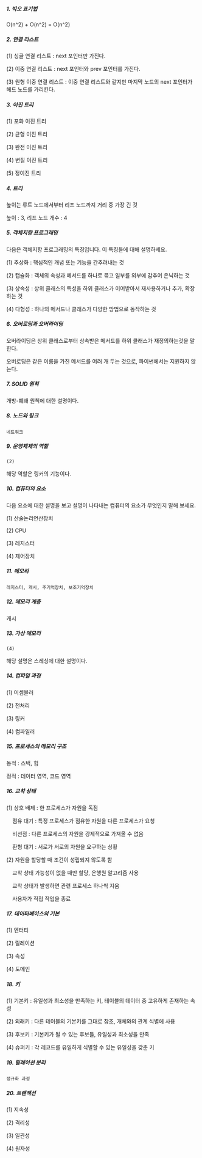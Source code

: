 ##### 1. 빅오 표기법

O(n^2) + O(n^2) = O(n^2)



##### 2. 연결 리스트

(1) 싱글 연결 리스트 : next 포인터만 가진다.

(2) 이중 연결 리스트 : next 포인터와 prev 포인터를 가진다.

(3) 원형 이중 연결 리스트 : 이중 연결 리스트와 같지만 마지막 노드의 next 포인터가 헤드 노드를 가리킨다.



##### 3. 이진 트리

(1) 포화 이진 트리

(2) 균형 이진 트리

(3) 완전 이진 트리

(4) 변질 이진 트리

(5) 정이진 트리



##### 4. 트리

높이는 루트 노드에서부터 리프 노드까지 거리 중 가장 긴 것

높이 : 3, 리프 노드 개수 : 4



##### 5. 객체지향 프로그래밍

다음은 객체지향 프로그래밍의 특징입니다. 이 특징들에 대해 설명하세요.

(1) 추상화 : 핵심적인 개념 또는 기능을 간추려내는 것

(2) 캡슐화 : 객체의 속성과 메서드를 하나로 묶고 일부를 외부에 감추어 은닉하는 것

(3) 상속성 : 상위 클래스의 특성을 하위 클래스가 이어받아서 재사용하거나 추가, 확장하는 것

(4) 다형성 : 하나의 메서드나 클래스가 다양한 방법으로 동작하는 것



##### 6. 오버로딩과 오버라이딩

오버라이딩은 상위 클래스로부터 상속받은 메서드를 하위 클래스가 재정의하는것을 말한다.

오버로딩은 같은 이름을 가진 메서드를 여러 개 두는 것으로, 파이썬에서는 지원하지 않는다.



##### 7. SOLID 원칙

개방-폐쇄 원칙에 대한 설명이다.



##### 8. 노드와 링크

`네트워크`



##### 9. 운영체제의 역할

`(2)`

해당 역할은 링커의 기능이다.



##### 10. 컴퓨터의 요소

다음 요소에 대한 설명을 보고 설명이 나타내는 컴퓨터의 요소가 무엇인지 말해 보세요.

(1) 산술논리연산장치

(2) CPU

(3) 레지스터

(4) 제어장치



##### 11. 메모리

```
레지스터, 캐시, 주기억장치, 보조기억장치
```

##### 12. 메모리 계층

캐시



##### 13. 가상 메모리

`(4)`

해당 설명은 스레싱에 대한 설명이다.



##### 14. 컴파일 과정

(1) 어셈블러

(2) 전처리

(3) 링커

(4) 컴파일러

##### 15. 프로세스의 메모리 구조

동적 : 스택, 힙

정적 : 데이터 영역, 코드 영역

##### 16. 교착 상태

(1) 상호 배제 : 한 프로세스가 자원을 독점

    점유 대기 : 특정 프로세스가 점유한 자원을 다른 프로세스가 요청

    비선점 : 다른 프로세스의 자원을 강제적으로 가져올 수 없음

    환형 대기 : 서로가 서로의 자원을 요구하는 상황

(2) 자원을 할당할 때 조건이 성립되지 않도록 함

    교착 상태 가능성이 없을 때만 할당, 은행원 알고리즘 사용

    교착 상태가 발생하면 관련 프로세스 하나씩 지움

    사용자가 직접 작업을 종료

##### 17. 데이터베이스의 기본

(1) 엔터티

(2) 릴레이션

(3) 속성

(4) 도메인

##### 18. 키

(1) 기본키 : 유일성과 최소성을 만족하는 키, 테이블의 데이터 중 고유하게 존재하는 속성

(2) 외래키 : 다른 테이블의 기본키를 그대로 참조, 개체와의 관계 식별에 사용

(3) 후보키 : 기본키가 될 수 있는 후보들, 유일성과 최소성을 만족

(4) 슈퍼키 : 각 레코드를 유일하게 식별할 수 있는 유일성을 갖춘 키

##### 19. 릴레이션 분리

`정규화 과정`

##### 20. 트랜잭션

(1) 지속성

(2) 격리성

(3) 일관성

(4) 원자성
